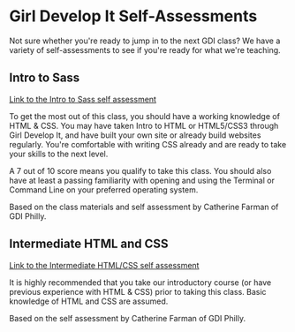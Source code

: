 # Girl Develop It Self-Assessments

Not sure whether you're ready to jump in to the next GDI class? We have a variety of self-assessments to see if you're ready for what we're teaching.

## Intro to Sass
[Link to the Intro to Sass self assessment](http://gdibtv.github.io/gdibtv-self-assessments/intro-to-sass/)

To get the most out of this class, you should have a working knowledge of HTML & CSS. You may have taken Intro to HTML or HTML5/CSS3 through Girl Develop It, and have built your own site or already build websites regularly. You're comfortable with writing CSS already and are ready to take your skills to the next level. 

A 7 out of 10 score means you qualify to take this class. You should also have at least a passing familiarity with opening and using the Terminal or Command Line on your preferred operating system.

Based on the class materials and self assessment by Catherine Farman of GDI Philly.

## Intermediate HTML and CSS
[Link to the Intermediate HTML/CSS self assessment](http://gdibtv.github.io/gdibtv-self-assessments/intermediate-html-css/)

It is highly recommended that you take our introductory course (or have previous experience with HTML & CSS) prior to taking this class. Basic knowledge of HTML and CSS are assumed. 

Based on the self assessment by Catherine Farman of GDI Philly.
